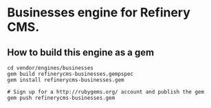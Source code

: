 # Businesses engine for Refinery CMS.

## How to build this engine as a gem

    cd vendor/engines/businesses
    gem build refinerycms-businesses.gempspec
    gem install refinerycms-businesses.gem
    
    # Sign up for a http://rubygems.org/ account and publish the gem
    gem push refinerycms-businesses.gem